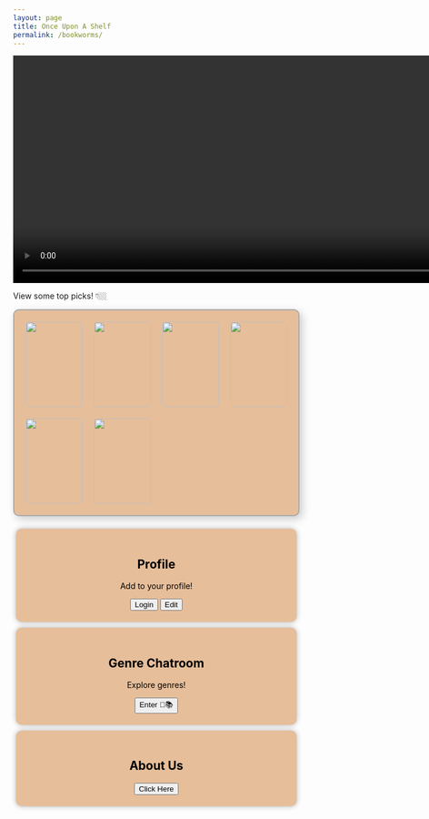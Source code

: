 ```yaml
---
layout: page
title: Once Upon A Shelf
permalink: /bookworms/
---
```


<video width="1000" height="400" autoplay loop muted>
    <source src="{{site.baseurl}}/navigation/sprint4-bookworms/images/The Bookworms.mp4" type="video/mp4">
</video>

<style>
    .bookshelf {
            display: flex;
            flex-wrap: wrap;
            gap: 20px;
            max-width: 800px;
            padding: 20px;
            background: #e6be9a;
            border: 2px solid #aaa;
            border-radius: 10px;
            box-shadow: 5px 5px 15px rgba(0, 0, 0, 0.2);
    }

    .book {
            position: relative;
            width: 100px;
            height: 150px;
            perspective: 1000px; /* For 3D effect */
            text-align: center;
            cursor: pointer;
    }

    .book img {
            width: 100%;
            height: 100%;
            border-radius: 5px;
            transition: transform 0.3s ease, box-shadow 0.3s ease;
    }

    .book:hover img {
            transform: scale(1.2) rotate(5deg);
            box-shadow: 5px 10px 15px rgba(0, 0, 0, 0.3);
    }

    .book a {
            position: absolute;
            top: 0;
            left: 0;
            width: 100%;
            height: 100%;
            text-decoration: none;
            color: transparent;
    }

</style>
<p> View some top picks! 👇🏼
<center>
 <div class="bookshelf" >
        <!-- Book 1 -->
        <div class="book">
            <a href="https://www.amazon.com/Little-Bantam-Classics-Louisa-Alcott/dp/0553212753" target="_blank">
                <img src="{{site.baseurl}}/navigation/sprint4-bookworms/images/littlewomen.jpg" alt="Little Women">
            </a>
        </div>
        <!-- Book 2 -->
        <div class="book">
            <a href="https://www.amazon.com/Salt-Sea-Ruta-Sepetys/dp/0142423629" target="_blank">
                <img src="{{site.baseurl}}/navigation/sprint4-bookworms/images/salttothesea.jpg" alt="Salt to the Sea">
            </a>
        </div>
        <!-- Book 3 -->
        <div class="book">
            <a href="https://www.amazon.com/Silent-Patient-Alex-Michaelides/dp/125030170X/ref=sr_1_1" target="_blank">
                <img src="{{site.baseurl}}/navigation/sprint4-bookworms/images/the_silent_patient.jpg" alt="The Silent Patient">
            </a>
        </div>
        <!-- Add more books as needed -->
        <!-- Book 4 -->
        <div class="book">
            <a href="https://www.amazon.com/Educated-Memoir-Tara-Westover/dp/0399590528" target="_blank">
                <img src="{{site.baseurl}}/navigation/sprint4-bookworms/images/educated.jpg" alt="Educated">
            </a>
        </div>
        <!-- Book 5 -->
        <div class="book">
            <a href="https://www.amazon.com/Harry-Potter-Sorcerers-Stone-Book/dp/1338878921" target="_blank">
                <img src="{{site.baseurl}}/navigation/sprint4-bookworms/images/sorcerers_stone.jpg" alt="Harry Potter: The Sorcerer's Stone">
            </a>
        </div>
         <!-- Book 6 -->
        <div class="book">
            <a href="https://www.amazon.com/Good-Girls-Guide-Murder/dp/1984896369" target="_blank">
                <img src="{{site.baseurl}}/navigation/sprint4-bookworms/images/girl_murder.jpg" alt="A good girl's guide to murder">
            </a>
        </div>
    </div>
<br>

<style>
   .container {
       display: flex;
       flex-wrap: wrap;
       justify-content: space-around;
       gap: 10px;
       padding: 5px;
       max-width: 1200px;
       margin: 0 auto;
       color: black;
   }
   /* Sections for each feature */
   .section {
       background-color: #e6be9a;
       border-radius: 10px;
       padding: 20px;
       width: 800px;
       text-align: center;
       box-shadow: 0 0 10px rgba(0, 0, 0, 0.3);
   }
</style>


  <div class="container">
      <div class="section">
          <h2>Profile</h2>
          <p>Add to your profile!</p>
          <button onclick="location.href='{{site.baseurl}}/login'">Login</button>
          <button onclick="location.href='{{site.baseurl}}/bookworms_profile'">Edit</button>
      </div>
      <div class="section">
          <h2>Genre Chatroom</h2>
          <p>Explore genres!</p>
          <button onclick="location.href='{{site.baseurl}}/navigation/sprint4-bookworms/genre_chatroom'" >Enter 💬📚</button>
      </div>
      <div class="section">
          <h2>About Us</h2>
          <button onclick="location.href='{{site.baseurl}}/bookworms_about'">Click Here</button>
      </div>
</div>